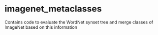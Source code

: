 # imagenet_metaclasses
Contains code to evaluate the WordNet synset tree and merge classes of ImageNet based on this information
